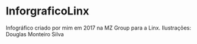 ﻿# InforgraficoLinx
Infográfico criado por mim em 2017 na MZ Group para a Linx. Ilustrações: Douglas Monteiro Silva
